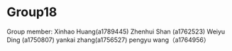 # Group18

Group member: Xinhao Huang(a1789445) Zhenhui Shan (a1762523)  Weiyu Ding (a1750807) yankai zhang(a1756527) pengyu wang（a1764956）

